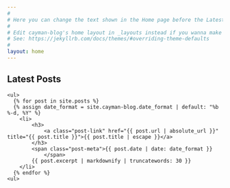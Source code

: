 ```yaml
---
#
# Here you can change the text shown in the Home page before the Latest Posts section.
#
# Edit cayman-blog's home layout in _layouts instead if you wanna make some changes
# See: https://jekyllrb.com/docs/themes/#overriding-theme-defaults
#
layout: home
---
```

<h2>Latest Posts</h2>

<div>

    <ul>
      {% for post in site.posts %}
      {% assign date_format = site.cayman-blog.date_format | default: "%b %-d, %Y" %}
        <li>
            <h3>
                <a class="post-link" href="{{ post.url | absolute_url }}" title="{{ post.title }}">{{ post.title | escape }}</a>
            </h3>
            <span class="post-meta">{{ post.date | date: date_format }}
                </span>
            {{ post.excerpt | markdownify | truncatewords: 30 }}
        </li>
      {% endfor %}
    <ul>
 
